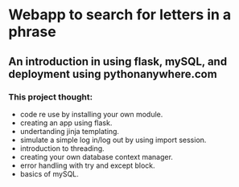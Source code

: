 # Webapp to search for letters in a phrase

## An introduction in using flask, mySQL, and deployment using pythonanywhere.com

### This project thought:
* code re use by installing your own module.
* creating an app using flask.
* undertanding jinja templating.
* simulate a simple log in/log out by using import session.
* introduction to threading.
* creating your own database context manager.
* error handling with try and except block.
* basics of mySQL. 



